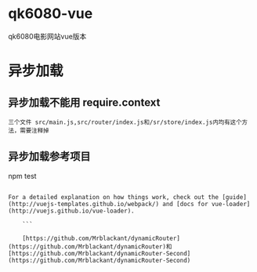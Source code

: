 # qk6080-vue
qk6080电影网站vue版本

# 异步加载
## 异步加载不能用 require.context
    三个文件 src/main.js,src/router/index.js和/sr/store/index.js内均有这个方法，需要注释掉
## 异步加载参考项目
npm test
```

For a detailed explanation on how things work, check out the [guide](http://vuejs-templates.github.io/webpack/) and [docs for vue-loader](http://vuejs.github.io/vue-loader).

    ```
    
    [https://github.com/Mrblackant/dynamicRouter](https://github.com/Mrblackant/dynamicRouter)和[https://github.com/Mrblackant/dynamicRouter-Second](https://github.com/Mrblackant/dynamicRouter-Second)
